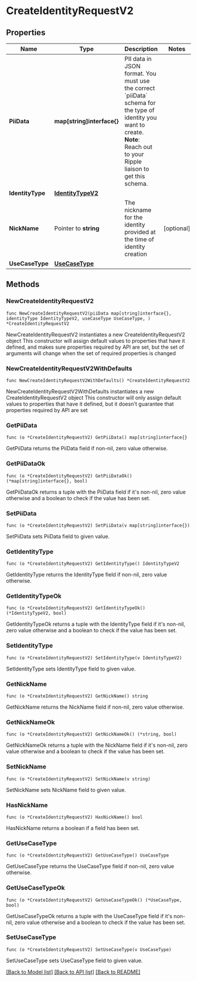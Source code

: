 # CreateIdentityRequestV2

## Properties

Name | Type | Description | Notes
------------ | ------------- | ------------- | -------------
**PiiData** | **map[string]interface{}** | PII data in JSON format.  You must use the correct &#x60;piiData&#x60; schema for the type of identity you want to create.  **Note**: Reach out to your Ripple liaison to get this schema.  | 
**IdentityType** | [**IdentityTypeV2**](IdentityTypeV2.md) |  | 
**NickName** | Pointer to **string** | The nickname for the identity provided at the time of identity creation | [optional] 
**UseCaseType** | [**UseCaseType**](UseCaseType.md) |  | 

## Methods

### NewCreateIdentityRequestV2

`func NewCreateIdentityRequestV2(piiData map[string]interface{}, identityType IdentityTypeV2, useCaseType UseCaseType, ) *CreateIdentityRequestV2`

NewCreateIdentityRequestV2 instantiates a new CreateIdentityRequestV2 object
This constructor will assign default values to properties that have it defined,
and makes sure properties required by API are set, but the set of arguments
will change when the set of required properties is changed

### NewCreateIdentityRequestV2WithDefaults

`func NewCreateIdentityRequestV2WithDefaults() *CreateIdentityRequestV2`

NewCreateIdentityRequestV2WithDefaults instantiates a new CreateIdentityRequestV2 object
This constructor will only assign default values to properties that have it defined,
but it doesn't guarantee that properties required by API are set

### GetPiiData

`func (o *CreateIdentityRequestV2) GetPiiData() map[string]interface{}`

GetPiiData returns the PiiData field if non-nil, zero value otherwise.

### GetPiiDataOk

`func (o *CreateIdentityRequestV2) GetPiiDataOk() (*map[string]interface{}, bool)`

GetPiiDataOk returns a tuple with the PiiData field if it's non-nil, zero value otherwise
and a boolean to check if the value has been set.

### SetPiiData

`func (o *CreateIdentityRequestV2) SetPiiData(v map[string]interface{})`

SetPiiData sets PiiData field to given value.


### GetIdentityType

`func (o *CreateIdentityRequestV2) GetIdentityType() IdentityTypeV2`

GetIdentityType returns the IdentityType field if non-nil, zero value otherwise.

### GetIdentityTypeOk

`func (o *CreateIdentityRequestV2) GetIdentityTypeOk() (*IdentityTypeV2, bool)`

GetIdentityTypeOk returns a tuple with the IdentityType field if it's non-nil, zero value otherwise
and a boolean to check if the value has been set.

### SetIdentityType

`func (o *CreateIdentityRequestV2) SetIdentityType(v IdentityTypeV2)`

SetIdentityType sets IdentityType field to given value.


### GetNickName

`func (o *CreateIdentityRequestV2) GetNickName() string`

GetNickName returns the NickName field if non-nil, zero value otherwise.

### GetNickNameOk

`func (o *CreateIdentityRequestV2) GetNickNameOk() (*string, bool)`

GetNickNameOk returns a tuple with the NickName field if it's non-nil, zero value otherwise
and a boolean to check if the value has been set.

### SetNickName

`func (o *CreateIdentityRequestV2) SetNickName(v string)`

SetNickName sets NickName field to given value.

### HasNickName

`func (o *CreateIdentityRequestV2) HasNickName() bool`

HasNickName returns a boolean if a field has been set.

### GetUseCaseType

`func (o *CreateIdentityRequestV2) GetUseCaseType() UseCaseType`

GetUseCaseType returns the UseCaseType field if non-nil, zero value otherwise.

### GetUseCaseTypeOk

`func (o *CreateIdentityRequestV2) GetUseCaseTypeOk() (*UseCaseType, bool)`

GetUseCaseTypeOk returns a tuple with the UseCaseType field if it's non-nil, zero value otherwise
and a boolean to check if the value has been set.

### SetUseCaseType

`func (o *CreateIdentityRequestV2) SetUseCaseType(v UseCaseType)`

SetUseCaseType sets UseCaseType field to given value.



[[Back to Model list]](../README.md#documentation-for-models) [[Back to API list]](../README.md#documentation-for-api-endpoints) [[Back to README]](../README.md)


